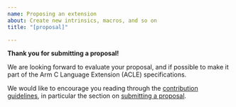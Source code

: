```yaml
---
name: Proposing an extension
about: Create new intrinsics, macros, and so on
title: "[proposal]"

---
```


<!-- SPDX-FileCopyrightText: Copyright 2021-2022 Arm Limited and/or its affiliates <open-source-office@arm.com> -->
<!-- SPDX-License-Identifier: Apache-2.0 -->

**Thank you for submitting a proposal!**

We are looking forward to evaluate your proposal, and if possible to
make it part of the Arm C Language Extension (ACLE) specifications.

We would like to encourage you reading through the [contribution
guidelines](https://github.com/ARM-software/acle/blob/main/CONTRIBUTING.md), in particular the section on [submitting
a proposal](https://github.com/ARM-software/acle/blob/main/CONTRIBUTING.md#proposals-for-new-content).
